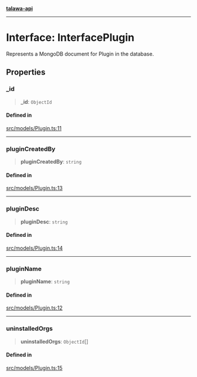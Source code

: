 [**talawa-api**](../../../README.md)

***

# Interface: InterfacePlugin

Represents a MongoDB document for Plugin in the database.

## Properties

### \_id

> **\_id**: `ObjectId`

#### Defined in

[src/models/Plugin.ts:11](https://github.com/Suyash878/talawa-api/blob/f376d03c37e9acd046e7cc983947432c95f74442/src/models/Plugin.ts#L11)

***

### pluginCreatedBy

> **pluginCreatedBy**: `string`

#### Defined in

[src/models/Plugin.ts:13](https://github.com/Suyash878/talawa-api/blob/f376d03c37e9acd046e7cc983947432c95f74442/src/models/Plugin.ts#L13)

***

### pluginDesc

> **pluginDesc**: `string`

#### Defined in

[src/models/Plugin.ts:14](https://github.com/Suyash878/talawa-api/blob/f376d03c37e9acd046e7cc983947432c95f74442/src/models/Plugin.ts#L14)

***

### pluginName

> **pluginName**: `string`

#### Defined in

[src/models/Plugin.ts:12](https://github.com/Suyash878/talawa-api/blob/f376d03c37e9acd046e7cc983947432c95f74442/src/models/Plugin.ts#L12)

***

### uninstalledOrgs

> **uninstalledOrgs**: `ObjectId`[]

#### Defined in

[src/models/Plugin.ts:15](https://github.com/Suyash878/talawa-api/blob/f376d03c37e9acd046e7cc983947432c95f74442/src/models/Plugin.ts#L15)
